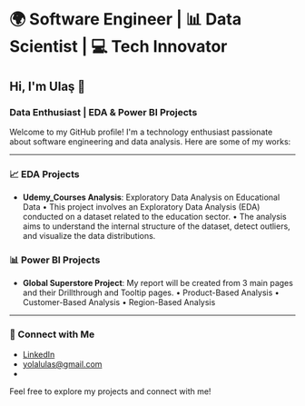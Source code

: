 # 🌍 Software Engineer | 📊 Data Scientist | 💻 Tech Innovator

## Hi, I'm Ulaş 👋
### Data Enthusiast | EDA & Power BI Projects

Welcome to my GitHub profile! I'm a technology enthusiast passionate about software engineering and data analysis. Here are some of my works:

---

### 📈 EDA Projects
- **Udemy_Courses Analysis**: Exploratory Data Analysis on Educational Data
• This project involves an Exploratory Data Analysis (EDA) conducted on a dataset related to the education sector. 
• The analysis aims to understand the internal structure of the dataset, detect outliers, and visualize the data distributions.

### 📊 Power BI Projects
- **Global Superstore Project**: My report will be created from 3 main pages and their Drillthrough and Tooltip pages.
• Product-Based Analysis
• Customer-Based Analysis
• Region-Based Analysis
---

### 🔗 Connect with Me
- [LinkedIn](https://www.linkedin.com/in/ulas-s-yolal)
- [yolalulas@gmail.com](#)
- 

Feel free to explore my projects and connect with me!

<!--
**UlasSY/UlassY** is a ✨ _special_ ✨ repository because its `README.md` (this file) appears on your GitHub profile.

Here are some ideas to get you started:

- 🔭 I’m currently working on ...
- 🌱 I’m currently learning ...
- 👯 I’m looking to collaborate on ...
- 🤔 I’m looking for help with ...
- 💬 Ask me about ...
- 📫 How to reach me: ...
- 😄 Pronouns: ...
- ⚡ Fun fact: ...
-->
